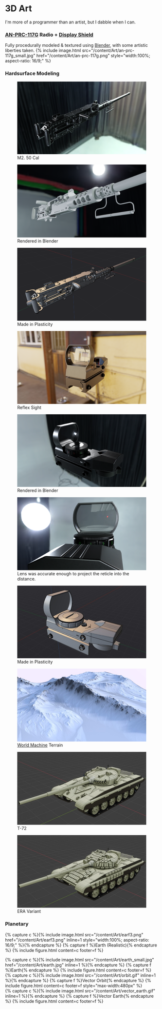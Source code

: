 <head>
    <title>3D Art</title>
    <link rel="stylesheet" href="subject.css">
</head>

# 3D Art
I'm more of a programmer than an artist, but I dabble when I can.

### [AN-PRC-117G](content/Art/AN-PRC-117-Harris-Falcon-3.jpg) Radio + [Display Shield](content/Art/AN-PRC-117G_FALCON_III_shield.jpg)
Fully procedurally modeled & textured using [Blender](https://www.blender.org/features/), with some artistic liberties taken.
{% include image.html src="/content/Art/an-prc-117g_small.jpg" href="/content/Art/an-prc-117g.png" style="width:100%; aspect-ratio: 16/9;" %}

### Hardsurface Modeling
<div class="media_grid">
    <figure>
        <a href="/content/Art/M2 .50 Cal/m2_big_pew.png"><img src="/content/Art/M2 .50 Cal/m2_big_pew.png" style="filter: brightness(1.5)"></a>
        <figcaption>M2. 50 Cal</figcaption>
    </figure>
    <figure>
        <a href="/content/Art/M2 .50 Cal/m2_white.png"><img src="/content/Art/M2 .50 Cal/m2_white.png"></a>
        <figcaption>Rendered in Blender</figcaption>
    </figure>
    <figure>
        <a href="/content/Art/M2 .50 Cal/plasticity.png"><img src="/content/Art/M2 .50 Cal/plasticity.png"></a>
        <figcaption>Made in Plasticity</figcaption>
    </figure>
    <figure>
        <a href="/content/Art/Airsoft Reflex/r3.png"><img src="/content/Art/Airsoft Reflex/r3.png"></a>
        <figcaption>Reflex Sight</figcaption>
    </figure>
    <figure>
        <a href="/content/Art/Airsoft Reflex/r1.png"><img src="/content/Art/Airsoft Reflex/r1.png" style="filter: brightness(1.5)"></a>
        <figcaption>Rendered in Blender</figcaption>
    </figure>
    <figure>
        <a href="/content/Art/Airsoft Reflex/r2.png"><img src="/content/Art/Airsoft Reflex/r2.png" style="filter: brightness(1.5)"></a>
        <figcaption>Lens was accurate enough to project the reticle into the distance.</figcaption>
    </figure>
    <figure>
        <a href="/content/Art/Airsoft Reflex/plasticity.png"><img src="/content/Art/Airsoft Reflex/plasticity_small.jpg"></a>
        <figcaption>Made in Plasticity</figcaption>
    </figure>
    <figure>
        <a href="/content/Art/WM.jpg"><img src="/content/Art/WM_small.jpg"></a>
        <figcaption><a href="https://www.world-machine.com/">World Machine</a> Terrain</figcaption>
    </figure>
    <figure>
        <a href="/content/Art/T-72_F.png"><img src="/content/Art/T-72_F.jpg"></a>
        <figcaption>T-72</figcaption>
    </figure>
    <figure>
        <a href="/content/Art/T-72_ERA_F.png"><img src="/content/Art/T-72_ERA_F.jpg"></a>
        <figcaption>ERA Variant</figcaption>
    </figure>
</div>

### Planetary
{% capture c %}{% include image.html src="/content/Art/earf3.png" href="/content/Art/earf3.png" inline=1 style="width:100%; aspect-ratio: 16/9;" %}{% endcapture %}
{% capture f %}Earth (Realistic){% endcapture %}
{% include figure.html content=c footer=f %}
<div style="display:flex; flex-wrap:wrap; justify-content:space-between">
	<div style="margin:auto; margin-top:0px;">
		{% capture c %}{% include image.html src="/content/Art/earth_small.jpg" href="/content/Art/earth.jpg" inline=1 %}{% endcapture %}
		{% capture f %}Earth{% endcapture %}
		{% include figure.html content=c footer=f %}
	</div>
	<div style="width:max-content; margin:auto; margin-top:0px">
		{% capture c %}{% include image.html src="/content/Art/orbit.gif" inline=1 %}{% endcapture %}
		{% capture f %}Vector Orbit{% endcapture %}
		{% include figure.html content=c footer=f style="max-width:480px" %}
	</div>
	<div style="width:max-content; margin:auto; margin-top:0px">
		{% capture c %}{% include image.html src="/content/Art/vector_earth.gif" inline=1 %}{% endcapture %}
		{% capture f %}Vector Earth{% endcapture %}
		{% include figure.html content=c footer=f %}
	</div>
</div>
